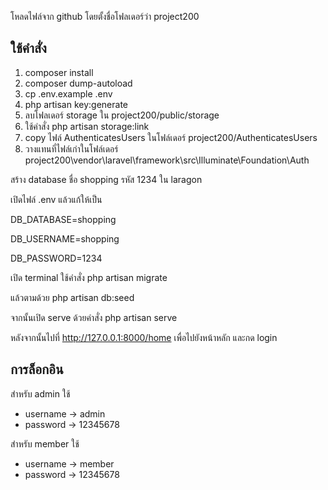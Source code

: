 โหลดไฟล์จาก github โดยตั้งชื่อโฟลเดอร์ว่า project200

## ใช้คำสั่ง 

1. composer install 
2. composer dump-autoload 
3. cp .env.example .env 
4. php artisan key:generate
5. ลบโฟลเดอร์ storage ใน project200/public/storage
6. ใช้คำสั่ง php artisan storage:link
7. copy ไฟล์ AuthenticatesUsers ในโฟล์เดอร์ project200/AuthenticatesUsers
8. วางแทนที่ไฟล์เก่าในโฟล์เดอร์ project200\vendor\laravel\framework\src\Illuminate\Foundation\Auth

สร้าง database ชื่อ shopping รหัส 1234 ใน laragon

เปิดไฟล์ .env แล้วแก้ให้เป็น 

DB_DATABASE=shopping

DB_USERNAME=shopping

DB_PASSWORD=1234

เปิด terminal ใช้คำสั่ง php artisan migrate 

แล้วตามด้วย php artisan db:seed

จากนั้นเปิด serve ด้วยคำสั่ง php artisan serve

หลังจากนั้นไปที่ http://127.0.0.1:8000/home เพื่อไปยังหน้าหลัก และกด login

## การล็อกอิน
สำหรับ admin ใช้
- username -> admin
- password -> 12345678

สำหรับ member ใช้
- username -> member
- password -> 12345678

